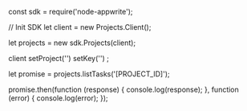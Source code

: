const sdk = require('node-appwrite');

// Init SDK
let client = new Projects.Client();

let projects = new sdk.Projects(client);

client
    setProject('')
    setKey('')
;

let promise = projects.listTasks('[PROJECT_ID]');

promise.then(function (response) {
    console.log(response);
}, function (error) {
    console.log(error);
});